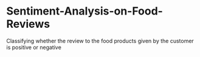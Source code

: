 # Sentiment-Analysis-on-Food-Reviews
Classifying whether the review to the food products given by the customer is positive or negative

